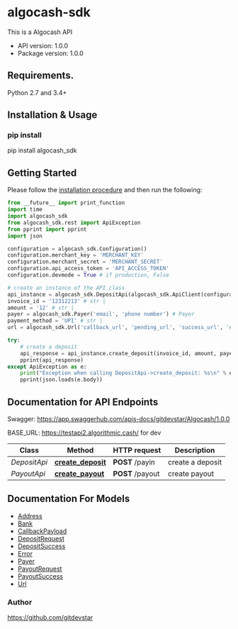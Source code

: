 # algocash-sdk
This is a Algocash API

- API version: 1.0.0
- Package version: 1.0.0

## Requirements.

Python 2.7 and 3.4+

## Installation & Usage
### pip install
pip install algocash_sdk

## Getting Started

Please follow the [installation procedure](#installation--usage) and then run the following:

```python
from __future__ import print_function
import time
import algocash_sdk
from algocash_sdk.rest import ApiException
from pprint import pprint
import json

configuration = algocash_sdk.Configuration()
configuration.merchant_key = 'MERCHANT_KEY'
configuration.merchant_secret = 'MERCHANT_SECRET'
configuration.api_access_token = 'API_ACCESS_TOKEN'
configuration.devmode = True # if production, False

# create an instance of the API class
api_instance = algocash_sdk.DepositApi(algocash_sdk.ApiClient(configuration))
invoice_id = '12312213' # str | 
amount = '12' # str | 
payer = algocash_sdk.Payer('email', 'phone number') # Payer 
payment_method = 'UPI' # str | 
url = algocash_sdk.Url('callback_url', 'pending_url', 'success_url', 'error_url') # Url | 

try:
    # create a deposit
    api_response = api_instance.create_deposit(invoice_id, amount, payer, payment_method, url)
    pprint(api_response)
except ApiException as e:
    print("Exception when calling DepositApi->create_deposit: %s\n" % e)
    pprint(json.loads(e.body))
```

## Documentation for API Endpoints

Swagger: https://app.swaggerhub.com/apis-docs/gitdevstar/Algocash/1.0.0

BASE_URL: https://testapi2.algorithmic.cash/  for dev

Class | Method | HTTP request | Description
------------ | ------------- | ------------- | -------------
*DepositApi* | [**create_deposit**](docs/DepositApi.md#create_deposit) | **POST** /payin | create a deposit
*PayoutApi* | [**create_payout**](docs/PayoutApi.md#create_payout) | **POST** /payout | create payout

## Documentation For Models

 - [Address](docs/Address.md)
 - [Bank](docs/Bank.md)
 - [CallbackPayload](docs/CallbackPayload.md)
 - [DepositRequest](docs/DepositRequest.md)
 - [DepositSuccess](docs/DepositSuccess.md)
 - [Error](docs/Error.md)
 - [Payer](docs/Payer.md)
 - [PayoutRequest](docs/PayoutRequest.md)
 - [PayoutSuccess](docs/PayoutSuccess.md)
 - [Url](docs/Url.md)

 ### Author
https://github.com/gitdevstar